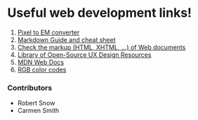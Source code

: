 # Useful web development links!

1. [Pixel to EM converter](http://pxtoem.com/)
2. [Markdown Guide and cheat sheet](https://www.markdownguide.org/cheat-sheet/)
3. [Check the markup (HTML, XHTML, …) of Web documents](https://validator.w3.org/#validate_by_input/)
4. [Library of Open-Source UX Design Resources](https://www.interaction-design.org/literature)
5. [MDN Web Docs](https://developer.mozilla.org/en-US/)
6. [RGB color codes](https://rgbcolorcode.com/)

### Contributors

- Robert Snow
- Carmen Smith
